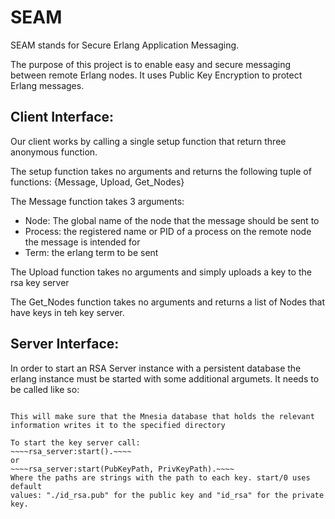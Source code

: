 SEAM
====
SEAM stands for Secure Erlang Application Messaging.

The purpose of this project is to enable easy and secure messaging between remote Erlang nodes. It uses Public Key Encryption to protect Erlang messages.

Client Interface:
-----------------

Our client works by calling a single setup function that return three anonymous function.

The setup function takes no arguments and returns the following tuple of functions:
{Message, Upload, Get_Nodes}

The Message function takes 3 arguments:
  - Node: The global name of the node that the message should be sent to
  - Process: the registered name or PID of a process on the remote node the message is intended for
  - Term: the erlang term to be sent
  
The Upload function takes no arguments and simply uploads a key to the rsa key server

The Get_Nodes function takes no arguments and returns a list of Nodes that have keys in teh key server.

Server Interface:
-----------------

In order to start an RSA Server instance with a persistent database the erlang instance must be started with some additional argumets. It needs to be called like so:
~~~~unix> erl -mnesia dir '"/your/dir/here"'~~~~

This will make sure that the Mnesia database that holds the relevant information writes it to the specified directory

To start the key server call:
~~~~rsa_server:start().~~~~
or 
~~~~rsa_server:start(PubKeyPath, PrivKeyPath).~~~~
Where the paths are strings with the path to each key. start/0 uses default
values: "./id_rsa.pub" for the public key and "id_rsa" for the private key.
